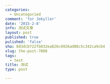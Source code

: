 ```yaml
---
categories:
  - Uncategoried
comment: 'for Jekyller'
date: '2015-2-8'
info: 测试文章
layout: post
published: true
pulished: 'false'
sha: 8d3dcb722fb032ea826c4926ad88c5c342ca9cb4
slug: the-post-7008
tags:
  - test
title: 测试
type: post

---
```



